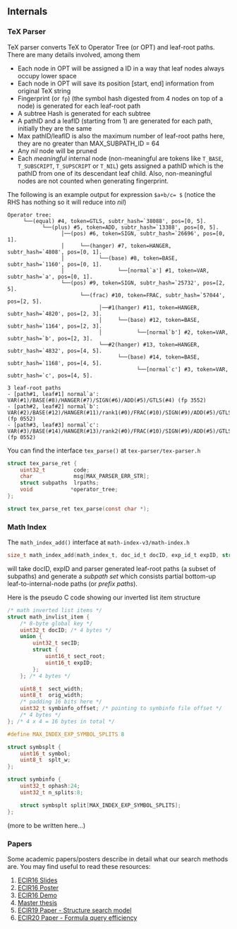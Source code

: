 ## Internals

### TeX Parser
TeX parser converts TeX to Operator Tree (or OPT) and leaf-root paths. There are many details involved, among them
* Each node in OPT will be assigned a ID in a way that leaf nodes always occupy lower space
* Each node in OPT will save its position [start, end] information from original TeX string
* Fingerprint (or `fp`) (the symbol hash digested from 4 nodes on top of a node) is generated for each leaf-root path
* A subtree Hash is generated for each subtree
* A pathID and a leafID (starting from 1) are generated for each path, initially they are the same
* Max pathID/leafID is also the maximum number of leaf-root paths here, they are no greater than MAX_SUBPATH_ID = 64
* Any *nil* node will be pruned
* Each *meaningful* internal node (non-meaningful are tokens like `T_BASE`, `T_SUBSCRIPT`, `T_SUPSCRIPT` or `T_NIL`) gets assigned a pathID which is the pathID from one of its descendant leaf child. Also, non-meaningful nodes are not counted when generating fingerprint.

The following is an example output for expression `$a+b/c= $` (notice the RHS has nothing so it will reduce into *nil*)
```
Operator tree:
     └──(equal) #4, token=GTLS, subtr_hash=`38088', pos=[0, 5].
           └──(plus) #5, token=ADD, subtr_hash=`13388', pos=[0, 5].
                 │──(pos) #6, token=SIGN, subtr_hash=`26696', pos=[0, 1].
                 │     └──(hanger) #7, token=HANGER, subtr_hash=`4808', pos=[0, 1].
                 │           └──(base) #8, token=BASE, subtr_hash=`1160', pos=[0, 1].
                 │                 └──[normal`a'] #1, token=VAR, subtr_hash=`a', pos=[0, 1].
                 └──(pos) #9, token=SIGN, subtr_hash=`25732', pos=[2, 5].
                       └──(frac) #10, token=FRAC, subtr_hash=`57044', pos=[2, 5].
                             │──#1(hanger) #11, token=HANGER, subtr_hash=`4820', pos=[2, 3].
                             │     └──(base) #12, token=BASE, subtr_hash=`1164', pos=[2, 3].
                             │           └──[normal`b'] #2, token=VAR, subtr_hash=`b', pos=[2, 3].
                             └──#2(hanger) #13, token=HANGER, subtr_hash=`4832', pos=[4, 5].
                                   └──(base) #14, token=BASE, subtr_hash=`1168', pos=[4, 5].
                                         └──[normal`c'] #3, token=VAR, subtr_hash=`c', pos=[4, 5].

3 leaf-root paths
- [path#1, leaf#1] normal`a': VAR(#1)/BASE(#8)/HANGER(#7)/SIGN(#6)/ADD(#5)/GTLS(#4) (fp 3552)
- [path#2, leaf#2] normal`b': VAR(#2)/BASE(#12)/HANGER(#11)/rank1(#0)/FRAC(#10)/SIGN(#9)/ADD(#5)/GTLS(#4) (fp 0552)
- [path#3, leaf#3] normal`c': VAR(#3)/BASE(#14)/HANGER(#13)/rank2(#0)/FRAC(#10)/SIGN(#9)/ADD(#5)/GTLS(#4) (fp 0552)
```

You can find the interface `tex_parse()` at `tex-parser/tex-parser.h`
```c
struct tex_parse_ret {
    uint32_t         code;
    char             msg[MAX_PARSER_ERR_STR];
    struct subpaths  lrpaths;
    void            *operator_tree;
};

struct tex_parse_ret tex_parse(const char *); 
```

### Math Index
The `math_index_add()` interface at `math-index-v3/math-index.h`
```c
size_t math_index_add(math_index_t, doc_id_t docID, exp_id_t expID, struct subpaths);
```
will take docID, expID and parser generated leaf-root paths (a subset of subpaths) and generate a *subpath set* which
consists partial bottom-up leaf-to-internal-node paths (or *prefix paths*).

Here is the pseudo C code showing our inverted list item structure
```c
/* math inverted list items */
struct math_invlist_item {
	/* 8-byte global key */
	uint32_t docID; /* 4 bytes */
	union {
		uint32_t secID;
		struct {
			uint16_t sect_root;
			uint16_t expID;
		};
	}; /* 4 bytes */

	uint8_t  sect_width;
	uint8_t  orig_width;
	/* padding 16 bits here */
	uint32_t symbinfo_offset; /* pointing to symbinfo file offset */
	/* 4 bytes */
}; /* 4 x 4 = 16 bytes in total */

#define MAX_INDEX_EXP_SYMBOL_SPLITS 8

struct symbsplt {
	uint16_t symbol;
	uint8_t  splt_w;
};

struct symbinfo {
	uint32_t ophash:24;
	uint32_t n_splits:8;

	struct symbsplt split[MAX_INDEX_EXP_SYMBOL_SPLITS];
};
```

(more to be written here...)


### Papers
Some academic papers/posters describe in detail what our search
methods are. You may find useful to read these resources:

1. [ECIR16 Slides](https://github.com/tkhost/tkhost.github.io/raw/master/opmes/ECIR16-OPMES-slides-handouts.pdf)
2. [ECIR16 Poster](https://github.com/tkhost/tkhost.github.io/raw/master/opmes/ECIR16-Wei-Poster-publish.pdf)
3. [ECIR16 Demo](https://github.com/tkhost/tkhost.github.io/blob/master/opmes/ecir2016.pdf)
4. [Master thesis](https://github.com/tkhost/tkhost.github.io/raw/master/opmes/thesis-ref.pdf)
5. [ECIR19 Paper - Structure search model](https://ecir2019.org/accepted-papers/)
6. [ECIR20 Paper - Formula query efficiency](https://drive.google.com/open?id=1QjKVpgsTAIMLqrIDhdDOHvDa7sLvoxq7)
